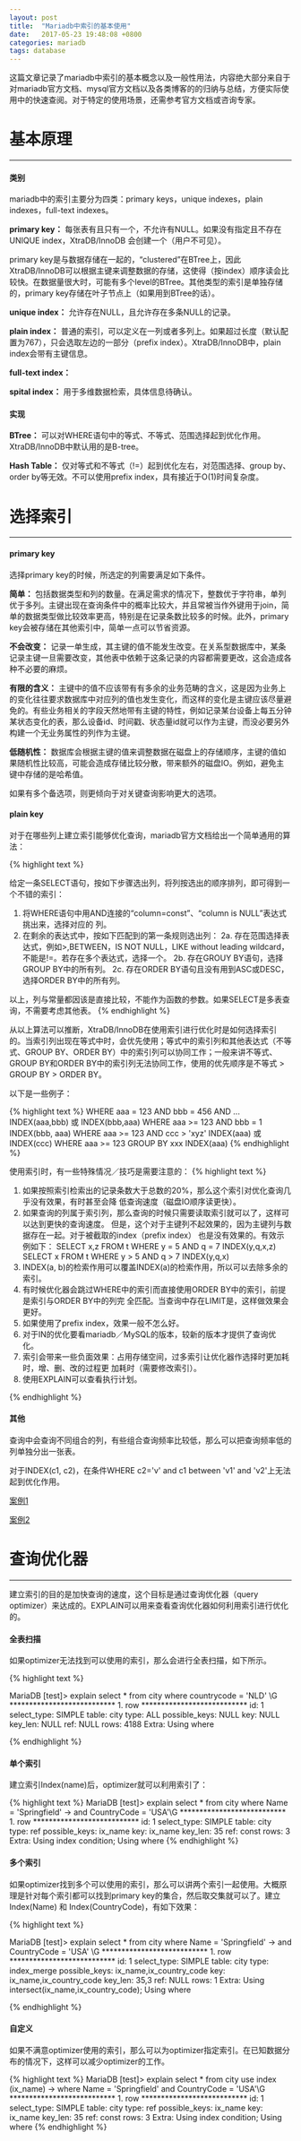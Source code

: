 ```yaml
---
layout: post
title:  "Mariadb中索引的基本使用"
date:   2017-05-23 19:48:08 +0800
categories: mariadb
tags: database
---
```


这篇文章记录了mariadb中索引的基本概念以及一般性用法，内容绝大部分来自于对mariadb官方文档、mysql官方文档以及各类博客的的归纳与总结，方便实际使用中的快速查阅。对于特定的使用场景，还需参考官方文档或咨询专家。


# 基本原理

---

#### 类别

mariadb中的索引主要分为四类：primary keys，unique indexes，plain indexes，full-text indexes。

**primary key：** 每张表有且只有一个，不允许有NULL。如果没有指定且不存在UNIQUE index，XtraDB/InnoDB 会创建一个（用户不可见）。

primary key是与数据存储在一起的，“clustered”在BTree上，因此XtraDB/InnoDB可以根据主键来调整数据的存储，这使得（按index）顺序读会比较快。在数据量很大时，可能有多个level的BTree。其他类型的索引是单独存储的，primary key存储在叶子节点上（如果用到BTree的话）。

**unique index：** 允许存在NULL，且允许存在多条NULL的记录。

**plain index：** 普通的索引，可以定义在一列或者多列上。如果超过长度（默认配置为767），只会选取左边的一部分（prefix index）。XtraDB/InnoDB中，plain index会带有主键信息。

**full-text index：**

**spital index：** 用于多维数据检索，具体信息待确认。

#### 实现

**BTree：** 可以对WHERE语句中的等式、不等式、范围选择起到优化作用。XtraDB/InnoDB中默认用的是B-tree。

**Hash Table：** 仅对等式和不等式（!=）起到优化左右，对范围选择、group by、order by等无效。不可以使用prefix index，具有接近于O(1)时间复杂度。

# 选择索引

---

#### primary key

选择primary key的时候，所选定的列需要满足如下条件。

**简单：** 包括数据类型和列的数量。在满足需求的情况下，整数优于字符串，单列优于多列。主键出现在查询条件中的概率比较大，并且常被当作外键用于join，简单的数据类型做比较效率更高，特别是在记录条数比较多的时候。此外，primary key会被存储在其他索引中，简单一点可以节省资源。

**不会改变：** 记录一单生成，其主键的值不能发生改变。在关系型数据库中，某条记录主键一旦需要改变，其他表中依赖于这条记录的内容都需要更改，这会造成各种不必要的麻烦。

**有限的含义：** 主键中的值不应该带有有多余的业务范畴的含义，这是因为业务上的变化往往要求数据库中对应列的值也发生变化，而这样的变化是主键应该尽量避免的。有些业务相关的字段天然地带有主键的特性，例如记录某台设备上每五分钟某状态变化的表，那么设备id、时间戳、状态量id就可以作为主键，而没必要另外构建一个无业务属性的列作为主键。

**低随机性：** 数据库会根据主键的值来调整数据在磁盘上的存储顺序，主键的值如果随机性比较高，可能会造成存储比较分散，带来额外的磁盘IO。例如，避免主键中存储的是哈希值。

如果有多个备选项，则更倾向于对关键查询影响更大的选项。


#### plain key

对于在哪些列上建立索引能够优化查询，mariadb官方文档给出一个简单通用的算法：

{% highlight text %}

给定一条SELECT语句，按如下步骤选出列，将列按选出的顺序排列，即可得到一个不错的索引：
  1. 将WHERE语句中用AND连接的“column=const”、“column is NULL”表达式挑出来，选择对应的
列。
  2. 在剩余的表达式中，按如下匹配到的第一条规则选出列：
    2a. 存在范围选择表达式，例如>,BETWEEN，IS NOT NULL，LIKE without leading
wildcard，不能是!=。若存在多个表达式，选择一个。
    2b. 存在GROUY BY语句，选择GROUP BY中的所有列。
    2c. 存在ORDER BY语句且没有用到ASC或DESC，选择ORDER BY中的所有列。

以上，列与常量都因该是直接比较，不能作为函数的参数。如果SELECT是多表查询，不需要考虑其他表。
{% endhighlight %}

从以上算法可以推断，XtraDB/InnoDB在使用索引进行优化时是如何选择索引的。当索引列出现在等式中时，会优先使用；等式中的索引列和其他表达式（不等式、GROUP BY、ORDER BY）中的索引列可以协同工作；一般来讲不等式、GROUP BY和ORDER BY中的索引列无法协同工作，使用的优先顺序是不等式 > GROUP BY > ORDER BY。

以下是一些例子：

{% highlight text %}
WHERE aaa = 123 AND bbb = 456 AND ...       INDEX(aaa,bbb) 或 INDEX(bbb,aaa)
WHERE aaa >= 123 AND bbb = 1                INDEX(bbb, aaa)
WHERE aaa >= 123 AND ccc > 'xyz'            INDEX(aaa) 或 INDEX(ccc)
WHERE aaa >= 123 GROUP BY xxx               INDEX(aaa)
{% endhighlight %}

使用索引时，有一些特殊情况／技巧是需要注意的：
{% highlight text %}
1. 如果按照索引检索出的记录条数大于总数的20%，那么这个索引对优化查询几乎没有效果，有时甚至会降
低查询速度（磁盘IO顺序读更快）。
2. 如果查询的列属于索引列，那么查询的时候只需要读取索引就可以了，这样可以达到更快的查询速度。
但是，这个对于主键列不起效果的，因为主键列与数据存在一起。对于被截取的index（prefix index）
也是没有效果的。有效示例如下：
    SELECT x,z FROM t WHERE y = 5 AND q = 7     INDEX(y,q,x,z)
    SELECT x FROM t WHERE y > 5 AND q > 7       INDEX(y,q,x)
3. INDEX(a, b)的检索作用可以覆盖INDEX(a)的检索作用，所以可以去除多余的索引。
4. 有时候优化器会跳过WHERE中的索引而直接使用ORDER BY中的索引，前提是索引与ORDER BY中的列完
全匹配。当查询中存在LIMIT是，这样做效果会更好。
5. 如果使用了prefix index，效果一般不怎么好。
6. 对于IN的优化要看mariadb／MySQL的版本，较新的版本才提供了查询优化。
7. 索引会带来一些负面效果：占用存储空间，过多索引让优化器作选择时更加耗时，增、删、改的过程更
加耗时（需要修改索引）。
8. 使用EXPLAIN可以查看执行计划。

{% endhighlight %}

#### 其他

查询中会查询不同组合的列，有些组合查询频率比较低，那么可以把查询频率低的列单独分出一张表。

对于INDEX(c1, c2)，在条件WHERE c2='v' and c1 between 'v1' and 'v2'上无法起到优化作用。


[案例1][case1]

[案例2][case2]

# 查询优化器

---

建立索引的目的是加快查询的速度，这个目标是通过查询优化器（query optimizer）来达成的。EXPLAIN可以用来查看查询优化器如何利用索引进行优化的。

#### 全表扫描

如果optimizer无法找到可以使用的索引，那么会进行全表扫描，如下所示。

{% highlight text %}

MariaDB [test]> explain select * from city where countrycode = 'NLD' \G
*************************** 1. row ***************************
           id: 1
  select_type: SIMPLE
        table: city
         type: ALL
possible_keys: NULL
          key: NULL
      key_len: NULL
          ref: NULL
         rows: 4188
        Extra: Using where

{% endhighlight %}

#### 单个索引

建立索引Index(name)后，optimizer就可以利用索引了：

{% highlight text %}
MariaDB [test]> explain select * from city where Name = 'Springfield'
    -> and CountryCode = 'USA'\G
*************************** 1. row ***************************
           id: 1
  select_type: SIMPLE
        table: city
         type: ref
possible_keys: ix_name
          key: ix_name
      key_len: 35
          ref: const
         rows: 3
        Extra: Using index condition; Using where
{% endhighlight %}

#### 多个索引

如果optimizer找到多个可以使用的索引，那么可以讲两个索引一起使用。大概原理是针对每个索引都可以找到primary key的集合，然后取交集就可以了。建立Index(Name) 和 Index(CountryCode)，有如下效果：

{% highlight text %}

MariaDB [test]> explain select * from city where Name = 'Springfield'
    -> and CountryCode = 'USA' \G
*************************** 1. row ***************************
           id: 1
  select_type: SIMPLE
        table: city
         type: index_merge
possible_keys: ix_name,ix_country_code
          key: ix_name,ix_country_code
      key_len: 35,3
          ref: NULL
         rows: 1
        Extra: Using intersect(ix_name,ix_country_code); Using where

{% endhighlight %}

#### 自定义

如果不满意optimizer使用的索引，那么可以为optimizer指定索引。在已知数据分布的情况下，这样可以减少optimizer的工作。

{% highlight text %}
MariaDB [test]> explain select * from city use index (ix_name) 
    -> where Name = 'Springfield' and CountryCode = 'USA'\G
*************************** 1. row ***************************
           id: 1
  select_type: SIMPLE
        table: city
         type: ref
possible_keys: ix_name
          key: ix_name
      key_len: 35
          ref: const
         rows: 3
        Extra: Using index condition; Using where
{% endhighlight %}

[case1]: https://stackoverflow.com/questions/28974572/mysql-index-for-order-by-with-date-range-in-where
[case2]: https://stackoverflow.com/questions/37022941/mysql-optimization-for-large-myisam-table/37024870#37024870